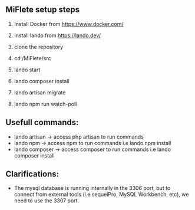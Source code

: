 ## MiFlete setup steps

1. Install Docker from https://www.docker.com/

2. Install lando from https://lando.dev/

3. clone the repository

4. cd /MiFlete/src

5. lando start

6. lando composer install

7. lando artisan migrate

8. lando npm run watch-poll

## Usefull commands:
* lando artisan -> access php artisan to run commands
* lando npm -> access npm to run commands i.e lando npm install
* lando composer -> access composer to run commands i.e lando composer install

## Clarifications:
* The mysql database is running internally in the 3306 port, but to connect from external tools (i.e sequelPro, MySQL Workbench, etc), we need to use the 3307 port.

